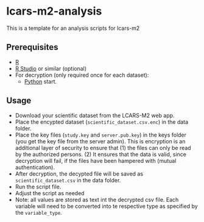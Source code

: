 # lcars-m2-analysis
This is a template for an analysis scripts for lcars-m2

## Prerequisites
- [R](https://cran.r-project.org/)
- [R Studio](https://posit.co/download/rstudio-desktop/) or similar (optional)
- For decryption (only required once for each dataset):
  - [Python](https://www.python.org/) start.

## Usage
- Download your scientific dataset from the LCARS-M2 web app.
- Place the encypted dataset (`scientific_dataset.csv.enc`) in the data folder.
- Place the key files (`study.key` and `server.pub.key`) in the keys folder (you get the key file from the server admin). This is encryption is an additional layer of security to ensure that (1) the files can only be read by the authorized persons. (2) It ensures that the data is valid, since decryption will fail, if the files have been hampered with (mutual authentication).
- After decryption, the decypted file will be saved as `scientific_dataset.csv` in the data folder.
- Run the script file.
- Adjust the script as needed
- Note: all values are stored as text int the decrypted csv file. Each variable will need to be converted into te respective type as specified by the `variable_type`.
